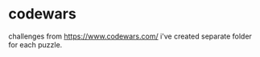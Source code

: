 # codewars
challenges from https://www.codewars.com/ 
i've created separate folder for each puzzle.
